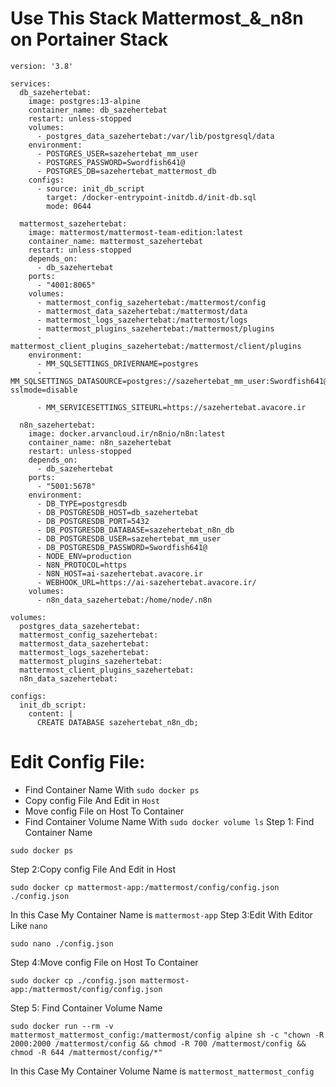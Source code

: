 # Use This Stack Mattermost_&_n8n on Portainer Stack

```
version: '3.8'

services:
  db_sazehertebat:
    image: postgres:13-alpine
    container_name: db_sazehertebat
    restart: unless-stopped
    volumes:
      - postgres_data_sazehertebat:/var/lib/postgresql/data
    environment:
      - POSTGRES_USER=sazehertebat_mm_user
      - POSTGRES_PASSWORD=Swordfish641@
      - POSTGRES_DB=sazehertebat_mattermost_db
    configs:
      - source: init_db_script
        target: /docker-entrypoint-initdb.d/init-db.sql
        mode: 0644

  mattermost_sazehertebat:
    image: mattermost/mattermost-team-edition:latest
    container_name: mattermost_sazehertebat
    restart: unless-stopped
    depends_on:
      - db_sazehertebat
    ports:
      - "4001:8065"
    volumes:
      - mattermost_config_sazehertebat:/mattermost/config
      - mattermost_data_sazehertebat:/mattermost/data
      - mattermost_logs_sazehertebat:/mattermost/logs
      - mattermost_plugins_sazehertebat:/mattermost/plugins
      - mattermost_client_plugins_sazehertebat:/mattermost/client/plugins
    environment:
      - MM_SQLSETTINGS_DRIVERNAME=postgres
      - MM_SQLSETTINGS_DATASOURCE=postgres://sazehertebat_mm_user:Swordfish641@@db_sazehertebat:5432/sazehertebat_mattermost_db?sslmode=disable

      - MM_SERVICESETTINGS_SITEURL=https://sazehertebat.avacore.ir

  n8n_sazehertebat:
    image: docker.arvancloud.ir/n8nio/n8n:latest
    container_name: n8n_sazehertebat
    restart: unless-stopped
    depends_on:
      - db_sazehertebat
    ports:
      - "5001:5678"
    environment:
      - DB_TYPE=postgresdb
      - DB_POSTGRESDB_HOST=db_sazehertebat
      - DB_POSTGRESDB_PORT=5432
      - DB_POSTGRESDB_DATABASE=sazehertebat_n8n_db
      - DB_POSTGRESDB_USER=sazehertebat_mm_user
      - DB_POSTGRESDB_PASSWORD=Swordfish641@
      - NODE_ENV=production
      - N8N_PROTOCOL=https
      - N8N_HOST=ai-sazehertebat.avacore.ir
      - WEBHOOK_URL=https://ai-sazehertebat.avacore.ir/
    volumes:
      - n8n_data_sazehertebat:/home/node/.n8n

volumes:
  postgres_data_sazehertebat:
  mattermost_config_sazehertebat:
  mattermost_data_sazehertebat:
  mattermost_logs_sazehertebat:
  mattermost_plugins_sazehertebat:
  mattermost_client_plugins_sazehertebat:
  n8n_data_sazehertebat:

configs:
  init_db_script:
    content: |
      CREATE DATABASE sazehertebat_n8n_db;
```
# Edit Config File:
 - Find Container Name With ` sudo docker ps `
 - Copy config File And Edit in ```Host```
 - Move config File on Host To Container
 - Find Container Volume Name With  `sudo docker volume ls`
Step 1:
Find Container Name

```
sudo docker ps
```
Step 2:Copy config File And Edit in Host
```
sudo docker cp mattermost-app:/mattermost/config/config.json ./config.json
```
In this Case My Container Name is `mattermost-app`
Step 3:Edit With Editor Like `nano`
```
sudo nano ./config.json
```
Step 4:Move config File on Host To Container
```
sudo docker cp ./config.json mattermost-app:/mattermost/config/config.json
```
Step 5:
Find Container Volume Name
```
sudo docker run --rm -v mattermost_mattermost_config:/mattermost/config alpine sh -c "chown -R 2000:2000 /mattermost/config && chmod -R 700 /mattermost/config && chmod -R 644 /mattermost/config/*"
```
In this Case My Container Volume Name is `mattermost_mattermost_config`
